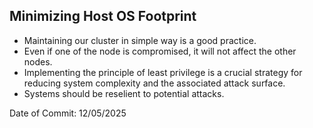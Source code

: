 ## Minimizing Host OS Footprint

- Maintaining our cluster in simple way is a good practice.
- Even if one of the node is compromised, it will not affect the other nodes.
- Implementing the principle of least privilege is a crucial strategy for reducing system complexity and the associated attack surface.
- Systems should be reselient to potential attacks.

Date of Commit: 12/05/2025